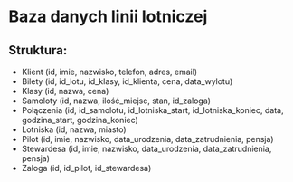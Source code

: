 
# Baza danych linii lotniczej

## Struktura:
- Klient (id, imie, nazwisko, telefon, adres, email)
- Bilety (id, id_lotu, id_klasy, id_klienta, cena, data_wylotu)
- Klasy (id, nazwa, cena)
- Samoloty (id, nazwa, ilość_miejsc, stan, id_zaloga)
- Połączenia (id, id_samolotu, id_lotniska_start, id_lotniska_koniec, data, godzina_start, godzina_koniec)
- Lotniska (id, nazwa, miasto)
- Pilot (id, imie, nazwisko, data_urodzenia, data_zatrudnienia, pensja)
- Stewardesa (id, imie, nazwisko, data_urodzenia, data_zatrudnienia, pensja)
- Zaloga (id, id_pilot, id_stewardesa)